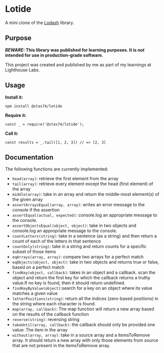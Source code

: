 # Lotide

A mini clone of the [Lodash](https://lodash.com) library.

## Purpose

**_BEWARE:_ This library was published for learning purposes. It is _not_ intended for use in production-grade software.**

This project was created and published by me as part of my learnings at Lighthouse Labs. 

## Usage

**Install it:**

`npm install @stas74/lotide`

**Require it:**

`const _ = require('@stas74/lotide');`

**Call it:**

`const results = _.tail([1, 2, 3]) // => [2, 3]`

## Documentation

The following functions are currently implemented:

* `head(array)`: retrieve the first element from the array
* `tail(array)`: retrieve every element except the head (first element) of the array
* `middle(array)`: take in an array and return the middle-most element(s) of the given array
* `assertArraysEqual(array, array)`: writes an error message to the console if the assertion
* `assertEqual(actual, expected)`: console.log an appropriate message to the console.
* `assertObjectsEqual(object, object)`: take in two objects and console.log an appropriate message to the console.
* `countLetters(string)`: take in a sentence (as a string) and then return a count of each of the letters in that sentence
* `countOnly(string)`: take in a string and return counts for a specific subset of those items
* `eqArrays(array, array)`: compare two arrays for a perfect match
* `eqObjects(object, object)`: take in two objects and returns true or false, based on a perfect match
* `findKey(object, callback)`: takes in an object and a callback. scan the object and return the first key for which the callback returns a truthy value.If no key is found, then it should return undefined.
* `findKeyByValue(object)`:search for a key on an object where its value matches a given value
* `letterPositions(string)`:  return all the indices (zero-based positions) in the string where each character is found.
* `map(array, callback)`: The map function will return a new array based on the results of the callback function
* `reverse(string)`: reversing string
* `takeUntil(array, callback)`: the callback should only be provided one value: The item in the array
* `without(array, array)`:  take in a source array and a itemsToRemove array. It should return a new array with only those elements from source that are not present in the itemsToRemove array.